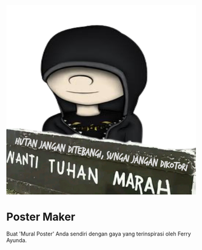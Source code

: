 ![Demo Postet](public/img/avatar-framedd.png)

# Poster Maker

Buat 'Mural Poster' Anda sendiri dengan gaya yang terinspirasi oleh Ferry Ayunda.
